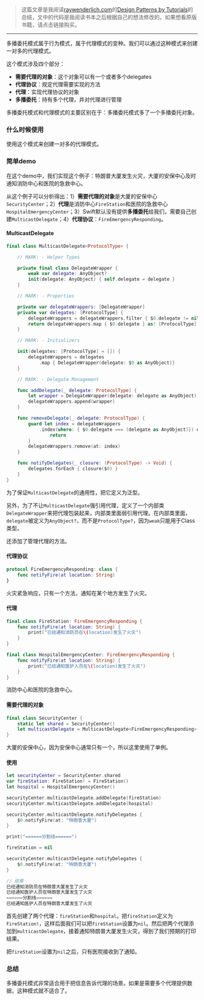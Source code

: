 > 这篇文章是我阅读[raywenderlich.com](https://store.raywenderlich.com)的[Design Patterns by Tutorials](https://store.raywenderlich.com/products/design-patterns-by-tutorials)的总结，文中的代码是我阅读书本之后根据自己的想法修改的。如果想看原版书籍，请点击链接购买。

***

多播委托模式属于行为模式，属于代理模式的变种。我们可以通过这种模式来创建一对多的代理模式。

这个模式涉及四个部分：

- **需要代理的对象**：这个对象可以有一个或者多个delegates
- **代理协议**：规定代理需要实现的方法
- **代理**：实现代理协议的对象
- **多播委托**：持有多个代理，并对代理进行管理

多播委托模式和代理模式的主要区别在于：多播委托模式多了一个多播委托对象。

### 什么时候使用

使用这个模式来创建一对多的代理模式。

### 简单demo

在这个demo中，我们实现这个例子：特朗普大厦发生火灾，大厦的安保中心及时通知消防中心和医院的急救中心。

从这个例子可以分析得出：1）**需要代理的对象**是大厦的安保中心`SecurityCenter`；2）**代理**是消防中心`FireStation`和医院的急救中心`HospitalEmergencyCenter`；3）Swift默认没有提供**多播委托**给我们，需要自己创建`MulticastDelegate`；4）**代理协议**：`FireEmergencyResponding`。

#### MulticastDelegate

```swift
final class MulticastDelegate<ProtocolType> {

    // MARK: - Helper Types

    private final class DelegateWrapper {
        weak var delegate: AnyObject?
        init(delegate: AnyObject) { self.delegate = delegate }
    }

    // MARK: - Properties

    private var delegateWrappers: [DelegateWrapper]
    private var delegates: [ProtocolType] {
        delegateWrappers = delegateWrappers.filter { $0.delegate != nil }
        return delegateWrappers.map { $0.delegate } as! [ProtocolType]
    }

    // MARK: - Initializers

    init(delegates: [ProtocolType] = []) {
        delegateWrappers = delegates
            .map { DelegateWrapper(delegate: $0 as AnyObject)}
    }

    // MARK: - Delegate Management

    func addDelegate(_ delegate: ProtocolType) {
        let wrapper = DelegateWrapper(delegate: delegate as AnyObject)
        delegateWrappers.append(wrapper)
    }

    func removeDelegate(_ delegate: ProtocolType) {
        guard let index = delegateWrappers
            .index(where: { $0.delegate === (delegate as AnyObject)}) else {
                return
        }
        delegateWrappers.remove(at: index)
    }

    func notifyDelegates(_ closure: (ProtocolType) -> Void) {
        delegates.forEach { closure($0) }
    }
}
```

为了保证`MulticastDelegate`的通用性，把它定义为泛型。

另外，为了不让`MulticastDelegate`强引用代理，定义了一个内部类`DelegateWrapper`来把代理包装起来，内部类里面弱引用代理。在内部类里面，`delegate`被定义为`AnyObject?`，而不是`ProtocolType?`，因为`weak`只能用于Class类型。

还添加了管理代理的方法。

#### 代理协议

```swift
protocol FireEmergencyResponding: class {
    func notifyFire(at location: String)
}
```

火灾紧急响应，只有一个方法，通知在某个地方发生了火灾。

#### 代理

```swift
final class FireStation: FireEmergencyResponding {
    func notifyFire(at location: String) {
        print("已经通知消防员在\(location)发生了火灾")
    }
}

final class HospitalEmergencyCenter: FireEmergencyResponding {
    func notifyFire(at location: String) {
        print("已经通知医护人员在\(location)发生了火灾")
    }
}
```

消防中心和医院的急救中心。

#### 需要代理的对象

```swift
final class SecurityCenter {
    static let shared = SecurityCenter()
    let multicastDelegate = MulticastDelegate<FireEmergencyResponding>()
}
```

大厦的安保中心，因为安保中心通常只有一个，所以这里使用了单例。

#### 使用

```swift
let securityCenter = SecurityCenter.shared
var fireStation: FireStation! = FireStation()
let hospital = HospitalEmergencyCenter()

securityCenter.multicastDelegate.addDelegate(fireStation)
securityCenter.multicastDelegate.addDelegate(hospital)

securityCenter.multicastDelegate.notifyDelegates {
    $0.notifyFire(at: "特朗普大厦")
}

print("======分割线======")

fireStation = nil

securityCenter.multicastDelegate.notifyDelegates {
    $0.notifyFire(at: "特朗普大厦")
}

// 结果
已经通知消防员在特朗普大厦发生了火灾
已经通知医护人员在特朗普大厦发生了火灾
======分割线======
已经通知医护人员在特朗普大厦发生了火灾
```

首先创建了两个代理：`fireStation`和`hospital`。把`fireStation`定义为`FireStation!`，这样后面我们可以把`fireStation`设置为`nil`。然后把两个代理添加到`multicastDelegate`，接着通知特朗普大厦发生火灾，得到了我们预期的打印结果。

把`fireStation`设置为`nil`之后，只有医院接收到了通知。

### 总结

多播委托模式非常适合用于把信息告诉代理的场景。如果是需要多个代理提供数据，这种模式就不适合了。
